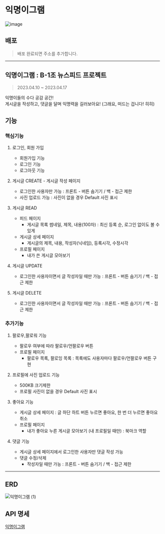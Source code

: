 익명이그램
======
![image](https://user-images.githubusercontent.com/120750451/232473884-19e9a2d1-c350-46c2-8a37-83600dc5a52f.png)

배포
------
> 배포 완료되면 주소를 추가합니다.

***

익명이그램 : B-1조 뉴스피드 프로젝트
------
> 2023.04.10 ~ 2023.04.17  
  
익명이들의 수다 공감 공간!  
게시글을 작성하고, 댓글을 달며 익명력을 길러보아요! (그래요, 떠드는 겁니다! 히히)  


기능
------
### 핵심기능

1. 로그인, 회원 가입
    - 회원가입 기능
    - 로그인 기능
    - 로그아웃 기능
    
2. 게시글 CREATE - 게시글 작성 페이지 
    - 로그인한 사용자만 가능 : 프론트 - 버튼 숨기기 / 백 - 접근 제한
    - 사진 업로드 가능 : 사진이 없을 경우 Default 사진 표시

3. 게시글 READ 
    - 피드 페이지
        - 게시글 목록 썸네일, 제목, 내용(100자) : 최신 등록 순, 로그인 없이도 볼 수 있게
    - 게시글 상세 페이지
        - 게시글의 제목, 내용, 작성자(닉네임), 등록시각, 수정시각
    - 프로필 페이지
        - 내가 쓴 게시글 모아보기

4. 게시글 UPDATE
    - 로그인한 사용자이면서 글 작성자일 때만 가능 : 프론트 - 버튼 숨기기 / 백 - 접근 제한

5. 게시글 DELETE
    - 로그인한 사용자이면서 글 작성자일 때만 가능 : 프론트 - 버튼 숨기기 / 백 - 접근 제한

### 추가기능

1. 팔로우,팔로워 기능  
    - 팔로우 여부에 따라 팔로우/언팔로우 버튼
    - 프로필 페이지
        - 팔로우 목록, 팔로잉 목록 : 목록에도 사용자마다 팔로우/언팔로우 버튼 구현 
        
3. 프로필에 사진 업로드 기능  
    - 500KB 크기제한
    - 프로필 사진이 없을 경우 Default 사진 표시
    
5. 좋아요 기능
    - 게시글 상세 페이지 : 글 하단 하트 버튼 누르면 좋아요, 한 번 더 누르면 좋아요 취소
    - 프로필 페이지
        - 내가 좋아요 누른 게시글 모아보기 (내 프로필일 때만) : 북마크 역할
        
6. 댓글 기능  
    - 게시글 상세 페이지에서 로그인한 사용자만 댓글 작성 가능
    - 댓글 수정/삭제
        - 작성자일 때만 가능 : 프론트 - 버튼 숨기기 / 백 - 접근 제한

***

ERD
------
![익명이그램 (1)](https://user-images.githubusercontent.com/120750451/232480440-a81ac5be-f167-4b75-a607-c36a1ff42b13.png)

API 명세
------
[익명이그램](https://www.notion.so/9546d4e308d54daab957549a25c18af7)

